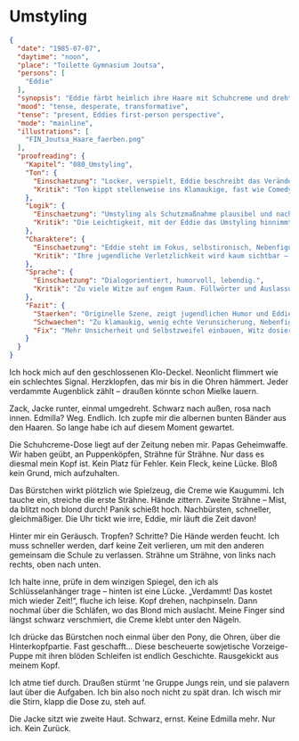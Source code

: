 # Umstyling

```json
{
  "date": "1985-07-07",
  "daytime": "noon",
  "place": "Toilette Gymnasium Joutsa",
  "persons": [
    "Eddie"
  ],
  "synopsis": "Eddie färbt heimlich ihre Haare mit Schuhcreme und dreht die Jacke um, um unerkannt die Schule zu verlassen.",
  "mood": "tense, desperate, transformative",
  "tense": "present, Eddies first-person perspective",
  "mode": "mainline",
  "illustrations": [
    "FIN_Joutsa_Haare_faerben.png"
  ],
  "proofreading": {
    "Kapitel": "080_Umstyling",
    "Ton": {
      "Einschaetzung": "Locker, verspielt, Eddie beschreibt das Verändern ihres Aussehens neugierig und witzig.",
      "Kritik": "Ton kippt stellenweise ins Klamaukige, fast wie Comedy-Sketch. Eddies Nervosität über die Tarnung kommt zu kurz."
    },
    "Logik": {
      "Einschaetzung": "Umstyling als Schutzmaßnahme plausibel und nachvollziehbar.",
      "Kritik": "Die Leichtigkeit, mit der Eddie das Umstyling hinnimmt, wirkt unrealistisch. Zweifel („erkenne ich mich noch?“) fehlen."
    },
    "Charaktere": {
      "Einschaetzung": "Eddie steht im Fokus, selbstironisch, Nebenfiguren als Helfer klar erkennbar.",
      "Kritik": "Ihre jugendliche Verletzlichkeit wird kaum sichtbar – sie wirkt zu cool. Helferfiguren bleiben blass und ohne eigene Farbe."
    },
    "Sprache": {
      "Einschaetzung": "Dialogorientiert, humorvoll, lebendig.",
      "Kritik": "Zu viele Witze auf engem Raum. Füllwörter und Auslassungspunkte häufen sich. Gefahr von Redundanz."
    },
    "Fazit": {
      "Staerken": "Originelle Szene, zeigt jugendlichen Humor und Eddie als wandelbar.",
      "Schwaechen": "Zu klamaukig, wenig echte Verunsicherung, Nebenfiguren farblos.",
      "Fix": "Mehr Unsicherheit und Selbstzweifel einbauen, Witz dosieren, Nebenfiguren aktiver zeichnen."
    }
  }
}
```

Ich hock mich auf den geschlossenen Klo-Deckel. Neonlicht flimmert wie ein
schlechtes Signal. Herzklopfen, das mir bis in die Ohren hämmert. Jeder
verdammte Augenblick zählt – draußen könnte schon Mielke lauern.

Zack, Jacke runter, einmal umgedreht. Schwarz nach außen, rosa nach innen.
Edmilla? Weg. Endlich. Ich zupfe mir die albernen bunten Bänder aus den Haaren.
So lange habe ich auf diesem Moment gewartet.

Die Schuhcreme-Dose liegt auf der Zeitung neben mir. Papas Geheimwaffe. Wir
haben geübt, an Puppenköpfen, Strähne für Strähne. Nur dass es diesmal mein Kopf
ist. Kein Platz für Fehler. Kein Fleck, keine Lücke. Bloß kein Grund, mich
aufzuhalten.

Das Bürstchen wirkt plötzlich wie Spielzeug, die Creme wie Kaugummi. Ich tauche
ein, streiche die erste Strähne. Hände zittern. Zweite Strähne – Mist, da blitzt
noch blond durch! Panik schießt hoch. Nachbürsten, schneller, gleichmäßiger. Die
Uhr tickt wie irre, Eddie, mir läuft die Zeit davon!

Hinter mir ein Geräusch. Tropfen? Schritte? Die Hände werden feucht. Ich muss
schneller werden, darf keine Zeit verlieren, um mit den anderen gemeinsam die
Schule zu verlassen. Strähne um Strähne, von links nach rechts, oben nach unten.

Ich halte inne, prüfe in dem winzigen Spiegel, den ich als Schlüsselanhänger
trage – hinten ist eine Lücke. „Verdammt! Das kostet mich wieder Zeit!“, fluche
ich leise. Kopf drehen, nachpinseln. Dann nochmal über die Schläfen, wo das
Blond mich auslacht. Meine Finger sind längst schwarz verschmiert, die Creme
klebt unter den Nägeln.

Ich drücke das Bürstchen noch einmal über den Pony, die Ohren, über die
Hinterkopfpartie. Fast geschafft... Diese bescheuerte sowjetische Vorzeige-Puppe
mit ihren blöden Schleifen ist endlich Geschichte. Rausgekickt aus meinem Kopf.

Ich atme tief durch. Draußen stürmt 'ne Gruppe Jungs rein, und sie palavern laut
über die Aufgaben. Ich bin also noch nicht zu spät dran. Ich wisch mir die
Stirn, klapp die Dose zu, steh auf.

Die Jacke sitzt wie zweite Haut. Schwarz, ernst. Keine Edmilla mehr. Nur ich.
Kein Zurück.
